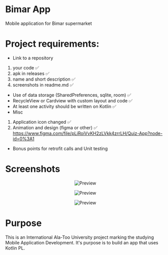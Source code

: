# Bimar App
Mobile application for Bimar supermarket

# Project requirements:
* Link to a repository 
1) your code :white_check_mark:
2) apk in releases :white_check_mark:
3) name and short description :white_check_mark:
4) screenshots in readme.md :white_check_mark:
* Use of data storage (SharedPreferences, sqlite, room) :white_check_mark:
* RecycleView or Cardview with custom layout and code :white_check_mark:
* At least one activity should be written on Kotlin :white_check_mark:
* Misc  
1) Application icon changed :white_check_mark:
2) Animation and design (figma or other) :white_check_mark:
https://www.figma.com/file/pLiRoiVvKH2zLVkk4zrrLH/Quiz-App?node-id=0%3A1
* Bonus points for retrofit calls and Unit testing 

# Screenshots

<p align="center">
  <img src="https://sun9-8.userapi.com/AijUVO6ajyv7tZjgk_g47uTShrc6h7WPIyFVig/1xD3KkXvqGg.jpg" alt="Preview"/>
</p>

<p align="center">
  <img src="https://sun9-67.userapi.com/Y1uMyqsnuWII__1Rp54ch7N6IkT04qeObNlcWw/DAZY1rGb8YQ.jpg" alt="Preview"/>
</p>

<p align="center">
  <img src="https://sun3-11.userapi.com/ZTJ-zzTEZRcj_1Dw_GFKBqTo8ofjoZ462-Tm9g/-ZOrKCiYcio.jpg" alt="Preview"/>
</p>


# Purpose

This is an International Ala-Too University project marking the studying Mobile Application Development. It's purpose is to build an app that uses Kotlin PL.
